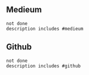 ## Medieum

```tasks
not done
description includes #medieum
```

## Github

```tasks
not done
description includes #github 
```
